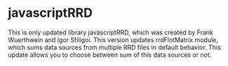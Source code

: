 # javascriptRRD
This is only updated library javascriptRRD, which was created by Frank Wuerthwein and Igor Sfiligoi. This version updates rrdFlotMatrix module, which sums data sources from multiple RRD files in default behavior. This update allows you to choose between sum of this data sources or not.
